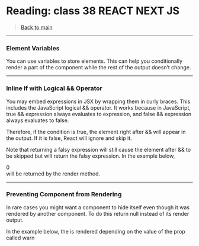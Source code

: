 # Reading: class 38 REACT NEXT JS

> [Back to  main](./README.md)
> 

****************************************

### Element Variables
You can use variables to store elements. This can help you conditionally render a part of the component while the rest of the output doesn’t change.

***************************************
### Inline If with Logical && Operator
You may embed expressions in JSX by wrapping them in curly braces. This includes the JavaScript logical && operator.
It works because in JavaScript, true && expression always evaluates to expression, and false && expression always evaluates to false.

Therefore, if the condition is true, the element right after && will appear in the output. If it is false, React will ignore and skip it.

Note that returning a falsy expression will still cause the element after && to be skipped but will return the falsy expression. In the example below, <div>0</div> will be returned by the render method.

****************************************
### Preventing Component from Rendering
In rare cases you might want a component to hide itself even though it was rendered by another component. To do this return null instead of its render output.

In the example below, the <WarningBanner /> is rendered depending on the value of the prop called warn
